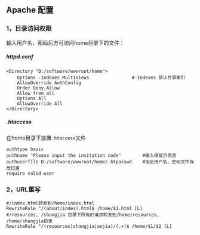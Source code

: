 ## Apache 配置 ##
### 1，目录访问权限 ###
输入用户名、密码后方可访问home目录下的文件：
##### httpd.conf #####
    <Directory "D:/software/wwwroot/home">
        Options -Indexes MultiViews                #-Indexes 禁止目录索引
        AllowOverride AuthConfig
        Order Deny,Allow
        Allow from all
        Options All
        AllowOverride All
    </Directory>
##### .htaccess #####
在home目录下放置`.htaccess`文件
<pre><code>authtype basic
authname "Please input the invitation code"        #输入框提示信息
authuserfile D:/software/wwwroot/home/.htpasswd    #指定用户名、密码文件存放位置
require valid-user
</code></pre>
### 2，URL重写 ###
    #/index.html转发到/home/index.html
    RewriteRule ^/(about|index).html$ /home/$1.html [L]
    #/resources, /shangjia 目录下所有的请求转发到/home/resources, /home/shangjia目录
    RewriteRule ^/(resources|shangjia|wojia)/(.+)$ /home/$1/$2 [L]

